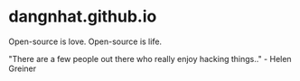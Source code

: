 # dangnhat.github.io
Open-source is love. Open-source is life.

"There are a few people out there who really enjoy hacking things.." - Helen Greiner
